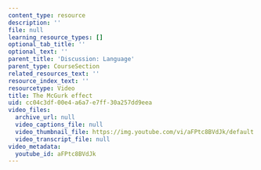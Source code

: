 ```yaml
---
content_type: resource
description: ''
file: null
learning_resource_types: []
optional_tab_title: ''
optional_text: ''
parent_title: 'Discussion: Language'
parent_type: CourseSection
related_resources_text: ''
resource_index_text: ''
resourcetype: Video
title: The McGurk effect
uid: cc04c3df-00e4-a6a7-e7ff-30a257dd9eea
video_files:
  archive_url: null
  video_captions_file: null
  video_thumbnail_file: https://img.youtube.com/vi/aFPtc8BVdJk/default.jpg
  video_transcript_file: null
video_metadata:
  youtube_id: aFPtc8BVdJk
---
```


